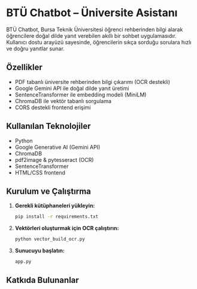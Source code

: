 #  BTÜ Chatbot – Üniversite Asistanı

BTÜ Chatbot, Bursa Teknik Üniversitesi öğrenci rehberinden bilgi alarak öğrencilere doğal dilde yanıt verebilen akıllı bir sohbet uygulamasıdır. Kullanıcı dostu arayüzü sayesinde, öğrencilerin sıkça sorduğu sorulara hızlı ve doğru yanıtlar sunar.

##  Özellikler

-  PDF tabanlı üniversite rehberinden bilgi çıkarımı (OCR destekli)
-  Google Gemini API ile doğal dilde yanıt üretimi
-  SentenceTransformer ile embedding modeli (MiniLM)
-  ChromaDB ile vektör tabanlı sorgulama
-  CORS destekli frontend erişimi

##  Kullanılan Teknolojiler

- Python 
- Google Generative AI (Gemini API)
- ChromaDB
- pdf2image & pytesseract (OCR)
- SentenceTransformer
- HTML/CSS frontend

##  Kurulum ve Çalıştırma

1. **Gerekli kütüphaneleri yükleyin:**

   ```bash
   pip install -r requirements.txt

2. **Vektörleri oluşturmak için OCR çalıştırın:**
   ```bash
   python vector_build_ocr.py
   
3. **Sunucuyu başlatın:**
   ```bash
   app.py
   
##  Katkıda Bulunanlar   
